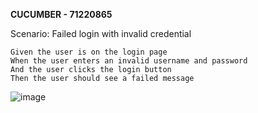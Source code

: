 **CUCUMBER - 71220865**

Scenario: Failed login with invalid credential

    Given the user is on the login page
    When the user enters an invalid username and password
    And the user clicks the login button
    Then the user should see a failed message
![image](https://github.com/user-attachments/assets/e4625f39-c7e4-4ac8-b905-fcd22a7d79e1)
